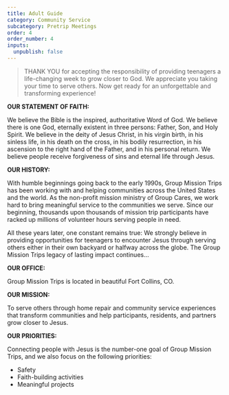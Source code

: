 ```yaml
---
title: Adult Guide
category: Community Service
subcategory: Pretrip Meetings
order: 4
order_number: 4
inputs:
  unpublish: false
---
```

> THANK YOU for accepting the responsibility of providing teenagers a life-changing week to grow closer to God. We appreciate you taking your time to serve others. Now get ready for an unforgettable and transforming experience!

**OUR STATEMENT OF FAITH:**&nbsp;

We believe the Bible is the inspired, authoritative Word of God. We believe there is one God, eternally existent in three persons: Father, Son, and Holy Spirit. We believe in the deity of Jesus Christ, in his virgin birth, in his sinless life, in his death on the cross, in his bodily resurrection, in his ascension to the right hand of the Father, and in his personal return. We believe people receive forgiveness of sins and eternal life through Jesus.&nbsp;

**OUR HISTORY:**&nbsp;

With humble beginnings going back to the early 1990s, Group Mission Trips has been working with and helping communities across the United States and the world. As the non-profit mission ministry of Group Cares, we work hard to bring meaningful service to the communities we serve. Since our beginning, thousands upon thousands of mission trip participants have racked up millions of volunteer hours serving people in need.&nbsp;

All these years later, one constant remains true: We strongly believe in providing opportunities for teenagers to encounter Jesus through serving others either in their own backyard or halfway across the globe. The Group Mission Trips legacy of lasting impact continues…&nbsp;

**OUR OFFICE:**&nbsp;

Group Mission Trips is located in beautiful Fort Collins, CO.&nbsp;

**OUR MISSION:**&nbsp;

To serve others through home repair and community service experiences that transform communities and help participants, residents, and partners grow closer to Jesus.

**OUR PRIORITIES:**

Connecting people with Jesus is the number-one goal of Group Mission Trips, and we also focus on the following priorities:&nbsp;

* Safety&nbsp;
* Faith-building activities&nbsp;
* Meaningful projects&nbsp;